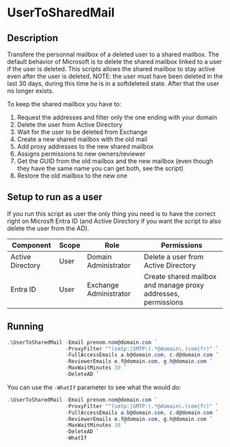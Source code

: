# UserToSharedMail

## Description

Transfere the personnal mailbox of a deleted user to a shared mailbox.
The default behavior of Microsoft is to delete the shared mailbox linked to a user if the user is deleted. This scripts allows the shared mailbox to stay active even after the user is deleted.
NOTE: the user must have been deleted in the last 30 days, during this time he is in a softdeleted state. After that the user no longer exists.

To keep the shared mailbox you have to:

1. Request the addresses and filter only the one ending with your domain
2. Delete the user from Active Directory
3. Wait for the user to be deleted from Exchange
4. Create a new shared mailbox with the old mail
5. Add proxy addresses to the new shared mailbox
6. Assigns permissions to new owners/reviewer
7. Get the GUID from the old mailbox and the new mailbox (even though they have the same name you can get both, see the script)
8. Restore the old mailbox to the new one

## Setup to run as a user

If you run this script as user the only thing you need is to have the correct right on Microsft Entra ID (and Active Directory if you want the script to also delete the user from the AD).

| Component        | Scope | Role                   | Permissions                                                   |
|------------------|-------|------------------------|---------------------------------------------------------------|
| Active Directory | User  | Domain Administrator   | Delete a user from Active Directory                           |
| Entra ID         | User  | Exchange Administrator | Create shared mailbox and manage proxy addresses, permissions |


## Running

```powershell
.\UserToSharedMail -Email prenom.nom@domain.com `
                   -ProxyFilter "^(smtp:|SMTP:).*@domain\.(com|fr)" `
                   -FullAccessEmails a.b@domain.com, c.d@domain.com `
                   -ReviewerEmails e.f@domain.com, g.h@domain.com `
                   -MaxWaitMinutes 30 `
                   -DeleteAD `
```

You can use the `-WhatIf` parameter to see what the would do:

```powershell
.\UserToSharedMail -Email prenom.nom@domain.com `
                   -ProxyFilter "^(smtp:|SMTP:).*@domain\.(com|fr)" `
                   -FullAccessEmails a.b@domain.com, c.d@domain.com `
                   -ReviewerEmails e.f@domain.com, g.h@domain.com `
                   -MaxWaitMinutes 30 `
                   -DeleteAD `
                   -WhatIf
```
